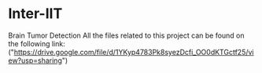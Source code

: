 # Inter-IIT
Brain Tumor Detection
All the files related to this project can be found on the following link:
("https://drive.google.com/file/d/1YKyp4783Pk8syezDcfi_OO0dKTGctf25/view?usp=sharing")
